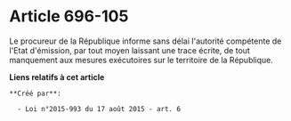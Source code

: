 # Article 696-105

Le procureur de la République informe sans délai l'autorité compétente de l'Etat d'émission, par tout moyen laissant une
trace écrite, de tout manquement aux mesures exécutoires sur le territoire de la République.

**Liens relatifs à cet article**

	**Créé par**:

	  - Loi n°2015-993 du 17 août 2015 - art. 6
